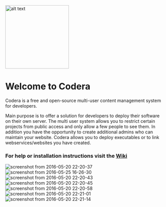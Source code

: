 <img src="https://cloud.githubusercontent.com/assets/16324894/15114285/7c2dced6-15f9-11e6-8f23-08f694326c32.png" alt="alt text" width="200" height="200">

# Welcome to Codera

Codera is a free and open-source multi-user content management system for developers.

Main purpose is to offer a solution for developers to deploy their software on their own server. The multi user system allows you to restrict certain projects from public access and only allow a few people to see them. In addition you have the opportunity to create additional admins who can maintain your website. Codera allows you to deploy executables or to link webservices/websites you have created.


### For help or installation instructions visit the [Wiki](https://github.com/DeadSpaghetti/codera/wiki)
![screenshot from 2016-05-20 22-20-37](https://cloud.githubusercontent.com/assets/6639323/15543010/68c17b62-2293-11e6-9827-b1c10fb15b80.png)
![screenshot from 2016-05-25 16-26-30](https://cloud.githubusercontent.com/assets/6639323/15543535/8a80acda-2295-11e6-8936-921bc2e51301.png)
![screenshot from 2016-05-20 22-20-43](https://cloud.githubusercontent.com/assets/6639323/15543012/68db6c52-2293-11e6-964d-d173c465b3cb.png)
![screenshot from 2016-05-20 22-20-45](https://cloud.githubusercontent.com/assets/6639323/15543011/68da51e6-2293-11e6-864a-f6b4e4a53e01.png)
![screenshot from 2016-05-20 22-20-58](https://cloud.githubusercontent.com/assets/6639323/15543015/68defde0-2293-11e6-8a17-3845db4a7228.png)
![screenshot from 2016-05-20 22-21-01](https://cloud.githubusercontent.com/assets/6639323/15543013/68dd9702-2293-11e6-8b67-956b1b354c60.png)
![screenshot from 2016-05-20 22-21-14](https://cloud.githubusercontent.com/assets/6639323/15543014/68ddd492-2293-11e6-8144-50a700133154.png)

